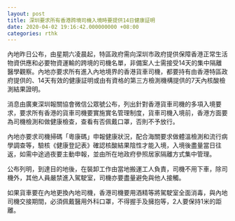 ```yaml
---
layout: post
title: 深圳要求所有香港跨境司機入境時要提供14日健康証明
date: 2020-04-02 19:16:42.000000000 +08:00
categories: rthk
---
```


內地昨日公布，由星期六凌晨起，特區政府需向深圳市政府提供保障香港正常生活物資供應和必要物資運輸的跨境的司機名單，非備案人士需接受14天的集中隔離醫學觀察。內地亦要求所有進入內地境界的香港貨車司機，都要持有由香港特區政府提供的、14天有效的健康証明或由有資格的第三方檢測機構提供的7天內核酸檢測結果證明。

消息由廣東深圳報關協會微信公眾號公布，列出針對香港貨車司機的多項入境要求，要求所有香港的貨車司機要實施實名管理制度，貨車司機入境前，香港方面要為司機檢測和做健康檢查，查看有否佩戴口罩，否則不予放行。

內地亦要求司機掃碼「粵康碼」申報健康狀況，配合海關要求做體溫檢測和流行病學調查等，驗核《健康登記表》確認核酸結果陰性才能入境，入境後盡量當日往返，如需中途過夜要主動申報，並由所在地政府參照居家隔離方式集中管理。

公布列明，到達目的地後，在裝卸工作由當地搬運工人負責，司機不用下車，除司機外，其他人員嚴禁進入駕駛室，司機亦要盡量避免與他人接觸。

如果貨車要在內地更換內地司機，香港司機要用酒精等將駕駛室全面消毒，與內地司機交接期間，必須佩戴醫用外科口罩，不得握手及擁抱等，2人要保持1米的距離。
